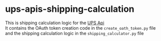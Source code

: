 # ups-apis-shipping-calculation
This is shipping calculation logic for the [UPS Api](https://developer.ups.com/api/reference?loc=en_US)<br>
It contains the OAuth token creation code in the `create_oath_token.py` file and the shipping calculation logic in the `shipping_calculator.py` file
